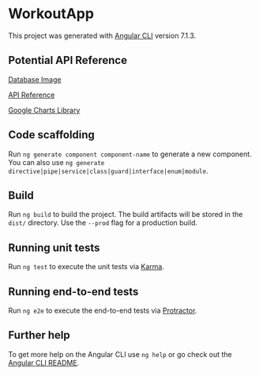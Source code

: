 # WorkoutApp

This project was generated with [Angular CLI](https://github.com/angular/angular-cli) version 7.1.3.

## Potential API Reference
[Database Image](https://wger.de/static/images/api/db-all.svg)

[API Reference](https://wger.de/en/software/api)

[Google Charts Library](https://github.com/gmazzamuto/ng2-google-charts)

## Code scaffolding

Run `ng generate component component-name` to generate a new component. You can also use `ng generate directive|pipe|service|class|guard|interface|enum|module`.

## Build

Run `ng build` to build the project. The build artifacts will be stored in the `dist/` directory. Use the `--prod` flag for a production build.

## Running unit tests

Run `ng test` to execute the unit tests via [Karma](https://karma-runner.github.io).

## Running end-to-end tests

Run `ng e2e` to execute the end-to-end tests via [Protractor](http://www.protractortest.org/).

## Further help

To get more help on the Angular CLI use `ng help` or go check out the [Angular CLI README](https://github.com/angular/angular-cli/blob/master/README.md).

